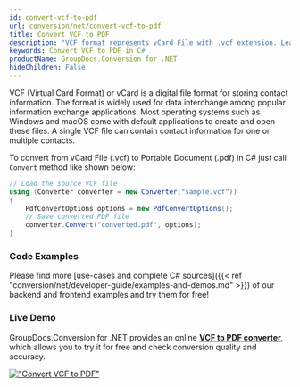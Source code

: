```yaml
---
id: convert-vcf-to-pdf
url: conversion/net/convert-vcf-to-pdf
title: Convert VCF to PDF
description: "VCF format represents vCard File with .vcf extension. Learn how to convert VCF to PDF file programmatically in C# language using GroupDocs.Conversion for .NET library."
keywords: Convert VCF to PDF in C#
productName: GroupDocs.Conversion for .NET
hideChildren: False
---
```


VCF (Virtual Card Format) or vCard is a digital file format for storing contact information. The format is widely used for data interchange among popular information exchange applications. Most operating systems such as Windows and macOS come with default applications to create and open these files. A single VCF file can contain contact information for one or multiple contacts.

To convert from vCard File (.vcf) to Portable Document (.pdf) in C# just call `Convert` method like shown below:

```csharp
// Load the source VCF file
using (Converter converter = new Converter("sample.vcf"))
{
    PdfConvertOptions options = new PdfConvertOptions();
    // Save converted PDF file
    converter.Convert("converted.pdf", options);
}
```

### Code Examples

Please find more [use-cases and complete C# sources]({{< ref "conversion/net/developer-guide/examples-and-demos.md" >}}) of our backend and frontend examples and try them for free!

### Live Demo

GroupDocs.Conversion for .NET provides an online [**VCF to PDF converter**](https://products.groupdocs.app/conversion/vcf-to-pdf), which allows you to try it for free and check conversion quality and accuracy.

[!["Convert VCF to PDF"](conversion/net/images/convert-vcf-to-pdf.png)](https://products.groupdocs.app/conversion/vcf-to-pdf)